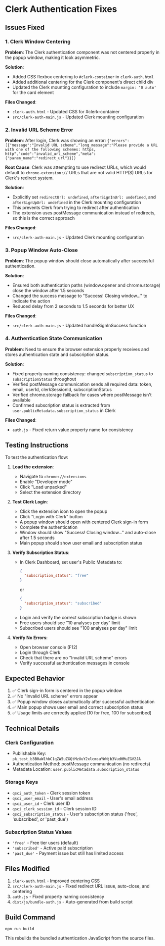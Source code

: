 # Clerk Authentication Fixes

## Issues Fixed

### 1. Clerk Window Centering
**Problem**: The Clerk authentication component was not centered properly in the popup window, making it look asymmetric.

**Solution**: 
- Added CSS flexbox centering to `#clerk-container` in `clerk-auth.html`
- Added additional centering for the Clerk component's direct child div
- Updated the Clerk mounting configuration to include `margin: '0 auto'` for the card element

**Files Changed**:
- `clerk-auth.html` - Updated CSS for #clerk-container
- `src/clerk-auth-main.js` - Updated Clerk mounting configuration

### 2. Invalid URL Scheme Error
**Problem**: After login, Clerk was showing an error: `{"errors":[{"message":"Invalid URL scheme","long_message":"Please provide a URL with one of the following schemes: https, http","code":"invalid_url_scheme","meta":{"param_name":"redirect_url"}}]}`

**Root Cause**: Clerk was attempting to use redirect URLs, which would default to `chrome-extension://` URLs that are not valid HTTP(S) URLs for Clerk's redirect system.

**Solution**:
- Explicitly set `redirectUrl: undefined`, `afterSignInUrl: undefined`, and `afterSignUpUrl: undefined` in the Clerk mounting configuration
- This prevents Clerk from trying to redirect after authentication
- The extension uses postMessage communication instead of redirects, so this is the correct approach

**Files Changed**:
- `src/clerk-auth-main.js` - Updated Clerk mounting configuration

### 3. Popup Window Auto-Close
**Problem**: The popup window should close automatically after successful authentication.

**Solution**:
- Ensured both authentication paths (window.opener and chrome.storage) close the window after 1.5 seconds
- Changed the success message to "Success! Closing window..." to indicate the action
- Reduced delay from 2 seconds to 1.5 seconds for better UX

**Files Changed**:
- `src/clerk-auth-main.js` - Updated handleSignInSuccess function

### 4. Authentication State Communication
**Problem**: Need to ensure the browser extension properly receives and stores authentication state and subscription status.

**Solution**:
- Fixed property naming consistency: changed `subscription_status` to `subscriptionStatus` throughout
- Verified postMessage communication sends all required data: token, email, userId, clerkSessionId, subscriptionStatus
- Verified chrome.storage fallback for cases where postMessage isn't available
- Confirmed subscription status is extracted from `user.publicMetadata.subscription_status` in Clerk

**Files Changed**:
- `auth.js` - Fixed return value property name for consistency

## Testing Instructions

To test the authentication flow:

1. **Load the extension**:
   - Navigate to `chrome://extensions`
   - Enable "Developer mode"
   - Click "Load unpacked"
   - Select the extension directory

2. **Test Clerk Login**:
   - Click the extension icon to open the popup
   - Click "Login with Clerk" button
   - A popup window should open with centered Clerk sign-in form
   - Complete the authentication
   - Window should show "Success! Closing window..." and auto-close after 1.5 seconds
   - Main popup should show user email and subscription status

3. **Verify Subscription Status**:
   - In Clerk Dashboard, set user's Public Metadata to:
     ```json
     {
       "subscription_status": "free"
     }
     ```
     or
     ```json
     {
       "subscription_status": "subscribed"
     }
     ```
   - Login and verify the correct subscription badge is shown
   - Free users should see "10 analyses per day" limit
   - Subscribed users should see "100 analyses per day" limit

4. **Verify No Errors**:
   - Open browser console (F12)
   - Login through Clerk
   - Check that there are no "Invalid URL scheme" errors
   - Verify successful authentication messages in console

## Expected Behavior

1. ✅ Clerk sign-in form is centered in the popup window
2. ✅ No "Invalid URL scheme" errors appear
3. ✅ Popup window closes automatically after successful authentication
4. ✅ Main popup shows user email and correct subscription status
5. ✅ Usage limits are correctly applied (10 for free, 100 for subscribed)

## Technical Details

### Clerk Configuration
- Publishable Key: `pk_test_b3B0aW1hbC1qZW5uZXQtMzUuY2xlcmsuYWNjb3VudHMuZGV2JA`
- Authentication Method: postMessage communication (no redirects)
- Metadata Location: `user.publicMetadata.subscription_status`

### Storage Keys
- `qsci_auth_token` - Clerk session token
- `qsci_user_email` - User's email address
- `qsci_user_id` - Clerk user ID
- `qsci_clerk_session_id` - Clerk session ID
- `qsci_subscription_status` - User's subscription status ('free', 'subscribed', or 'past_due')

### Subscription Status Values
- `'free'` - Free tier users (default)
- `'subscribed'` - Active paid subscription
- `'past_due'` - Payment issue but still has limited access

## Files Modified

1. `clerk-auth.html` - Improved centering CSS
2. `src/clerk-auth-main.js` - Fixed redirect URL issue, auto-close, and centering
3. `auth.js` - Fixed property naming consistency
4. `dist/js/bundle-auth.js` - Auto-generated from build script

## Build Command

```bash
npm run build
```

This rebuilds the bundled authentication JavaScript from the source files.
